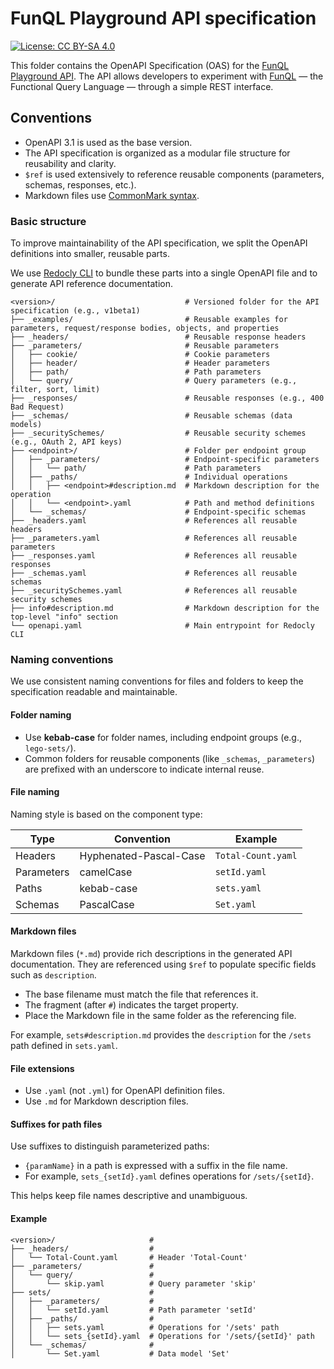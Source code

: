 # FunQL Playground API specification

[![License: CC BY-SA 4.0](https://img.shields.io/badge/license-CC%20BY--SA%204.0-orange.svg)](https://github.com/funql/funql-playground-api/blob/main/openapi/LICENSE)

This folder contains the OpenAPI Specification (OAS) for the [FunQL Playground API](https://api.play.funql.io/). The API
allows developers to experiment with [FunQL](https://funql.io/) — the Functional Query Language — through a simple REST
interface.

## Conventions

- OpenAPI 3.1 is used as the base version.
- The API specification is organized as a modular file structure for reusability and clarity.
- `$ref` is used extensively to reference reusable components (parameters, schemas, responses, etc.).
- Markdown files use [CommonMark syntax](https://spec.commonmark.org/).

### Basic structure

To improve maintainability of the API specification, we split the OpenAPI definitions into smaller, reusable parts.

We use [Redocly CLI](https://github.com/Redocly/redocly-cli) to bundle these parts into a single OpenAPI file and to
generate API reference documentation.

```
<version>/                             # Versioned folder for the API specification (e.g., v1beta1)
├── _examples/                         # Reusable examples for parameters, request/response bodies, objects, and properties
├── _headers/                          # Reusable response headers
├── _parameters/                       # Reusable parameters
│   ├── cookie/                        # Cookie parameters
│   ├── header/                        # Header parameters
│   ├── path/                          # Path parameters
│   └── query/                         # Query parameters (e.g., filter, sort, limit)
├── _responses/                        # Reusable responses (e.g., 400 Bad Request)
├── _schemas/                          # Reusable schemas (data models)
├── _securitySchemes/                  # Reusable security schemes (e.g., OAuth 2, API keys)
├── <endpoint>/                        # Folder per endpoint group
│   ├── _parameters/                   # Endpoint-specific parameters
│   │   └── path/                      # Path parameters
│   ├── _paths/                        # Individual operations
│   │   ├── <endpoint>#description.md  # Markdown description for the operation
│   │   └── <endpoint>.yaml            # Path and method definitions
│   └── _schemas/                      # Endpoint-specific schemas
├── _headers.yaml                      # References all reusable headers
├── _parameters.yaml                   # References all reusable parameters
├── _responses.yaml                    # References all reusable responses
├── _schemas.yaml                      # References all reusable schemas
├── _securitySchemes.yaml              # References all reusable security schemes
├── info#description.md                # Markdown description for the top-level "info" section
└── openapi.yaml                       # Main entrypoint for Redocly CLI
```

### Naming conventions

We use consistent naming conventions for files and folders to keep the specification readable and maintainable.

#### Folder naming

- Use **kebab-case** for folder names, including endpoint groups (e.g., `lego-sets/`).
- Common folders for reusable components (like `_schemas`, `_parameters`) are prefixed with an underscore to indicate
  internal reuse.

#### File naming

Naming style is based on the component type:

| Type       | Convention             | Example            |
|------------|------------------------|--------------------|
| Headers    | Hyphenated-Pascal-Case | `Total-Count.yaml` |
| Parameters | camelCase              | `setId.yaml`       |
| Paths      | kebab-case             | `sets.yaml`        |
| Schemas    | PascalCase             | `Set.yaml`         |

#### Markdown files

Markdown files (`*.md`) provide rich descriptions in the generated API documentation. They are referenced using `$ref`
to populate specific fields such as `description`.

- The base filename must match the file that references it.
- The fragment (after `#`) indicates the target property.
- Place the Markdown file in the same folder as the referencing file.

For example, `sets#description.md` provides the `description` for the `/sets` path defined in `sets.yaml`.

#### File extensions

- Use `.yaml` (not `.yml`) for OpenAPI definition files.
- Use `.md` for Markdown description files.

#### Suffixes for path files

Use suffixes to distinguish parameterized paths:

- `{paramName}` in a path is expressed with a suffix in the file name.
- For example, `sets_{setId}.yaml` defines operations for `/sets/{setId}`.

This helps keep file names descriptive and unambiguous.

#### Example

```
<version>/                     #
├── _headers/                  #
│   └── Total-Count.yaml       # Header 'Total-Count'
├── _parameters/               #
│   └── query/                 #
│       └── skip.yaml          # Query parameter 'skip'
├── sets/                      #
│   ├── _parameters/           #
│   │   └── setId.yaml         # Path parameter 'setId'
│   ├── _paths/                #
│   │   ├── sets.yaml          # Operations for '/sets' path
│   │   └── sets_{setId}.yaml  # Operations for '/sets/{setId}' path
│   └── _schemas/              #
│       └── Set.yaml           # Data model 'Set'
```